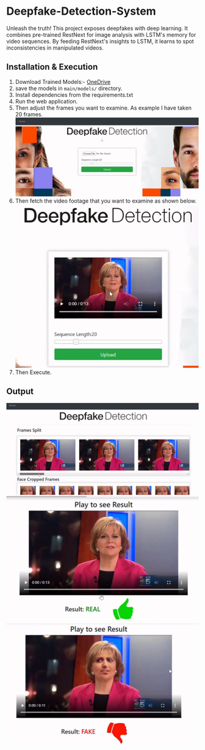 # Deepfake-Detection-System
Unleash the truth! This project exposes deepfakes with deep learning. It combines pre-trained RestNext for image analysis with LSTM's memory for video sequences. By feeding RestNext's insights to LSTM, it learns to spot inconsistencies in manipulated videos.

## **Installation & Execution**
1. Download Trained Models:- [OneDrive](https://bit.ly/3wC9xX3)
2. save the models in ```main/models/``` directory.
3. Install dependencies from the requirements.txt
4. Run the web application.
5. Then adjust the frames you want to examine. As example I have taken 20 frames. ![Image title](Test%20Footage/image1.png)
6. Then fetch the video footage that you want to examine as shown below. ![Image title](Test%20Footage/image2.png)
7. Then Execute.

## **Output**
![Image title](Test%20Footage/image3.png)
![Image title](Test%20Footage/image4.png)
![Image title](Test%20Footage/image5.png)
